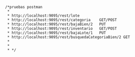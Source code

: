 
	/*pruebas postman
	 * 
	 * http://localhost:9095/rest/lote
	 * http://localhost:9095/rest/categoria    GET/POST
	 * http://localhost:9095/rest/bajaBien/2   PUT
	 * http://localhost:9095/rest/inventario   GET/POST
	 * http://localhost:9095/rest/bajaLote/1   PUT
	 * http://localhost:9095/rest/busquedaCategoriaBien/2 GET
	 * 
	 * 
	 * */
